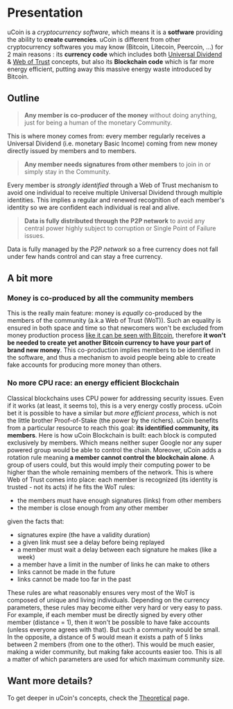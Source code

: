 # Presentation

uCoin is a _cryptocurrency software_, which means it is a **sotfware** providing the ability to **create currencies**. uCoin is different from other cryptocurrency softwares you may know (Bitcoin, Litecoin, Peercoin, ...) for 2 main reasons : its **currency code** which includes both [Universal Dividend](https://en.wikipedia.org/wiki/Social_credit) & [Web of Trust](https://en.wikipedia.org/wiki/Web_of_trust) concepts, but also its **Blockchain code** which is far more energy efficient, putting away this massive energy waste introduced by Bitcoin.

## Outline

> **Any member is co-producer of the money** without doing anything, just for being a human of the monetary Community.

This is where money comes from: every member regularly receives a Universal Dividend (i.e. monetary Basic Income) coming from new money directly issued by members and to members.

> **Any member needs signatures from other members** to join in or simply stay in the Community.

Every member is _strongly identified_ through a Web of Trust mechanism to avoid one individual to receive multiple Universal Dividend through multiple identities. This implies a regular and renewed recognition of each member's identity so we are confident each individual is real and alive.

> **Data is fully distributed through the P2P network** to avoid any central power highly subject to corruption or Single Point of Failure issues.

Data is fully managed by the _P2P network_ so a free currency does not fall under few hands control and can stay a free currency.

## A bit more

### Money is co-produced by all the community members

This is the really main feature: money is _equally_ co-produced by the members of the community (a.k.a Web of Trust (WoT)). Such an equality is ensured in both space and time so that newcomers won't be excluded from money production process [like it can be seen with Bitcoin](http://magazine.ouishare.net/2013/05/bitcoin-human-based-digital-currency/), therefore **it won't be needed to create yet another Bitcoin currency to have your part of brand new money**. This co-production implies members to be identified in the software, and thus a mechanism to avoid people being able to create fake accounts for producing more money than others.

### No more CPU race: an energy efficient Blockchain

Classical blockchains uses CPU power for addressing security issues. Even if it works (at least, it seems to), this is a very energy costly process. uCoin bet it is possible to have a similar but _more efficient_ _process_, which is not the little brother Proof-of-Stake (the power by the richers). uCoin benefits from a particular resource to reach this goal: **its identified community, its members**. Here is how uCoin Blockchain is built: each block is computed exclusively by members. Which means neither super Google nor any super powered group would be able to control the chain. Moreover, uCoin adds a rotation rule meaning **a member cannot control the blockchain alone**. A group of users could, but this would imply their computing power to be higher than the whole remaining members of the network. This is where Web of Trust comes into place: each member is recognized (its identity is trusted - not its acts) if he fits the WoT rules:

*   the members must have enough signatures (links) from other members
*   the member is close enough from any other member

given the facts that:

*   signatures expire (the have a validity duration)
*   a given link must see a delay before being replayed
*   a member must wait a delay between each signature he makes (like a week)
*   a member have a limit in the number of links he can make to others
*   links cannot be made in the future
*   links cannot be made too far in the past

These rules are what reasonably ensures very most of the WoT is composed of unique and living individuals. Depending on the currency parameters, these rules may become either very hard or very easy to pass. For example, if each member must be directly signed by every other member (distance = 1), then it won't be possible to have fake accounts (unless everyone agrees with that). But such a community would be small. In the opposite, a distance of 5 would mean it exists a path of 5 links between 2 members (from one to the other). This would be much easier, making a wider community, but making fake accounts easier too. This is all a matter of which parameters are used for which maximum community size.

## Want more details?

To get deeper in uCoin's concepts, check the [Theoretical](http://blog.ucoin.io/theoretical/ "Theoretical") page.